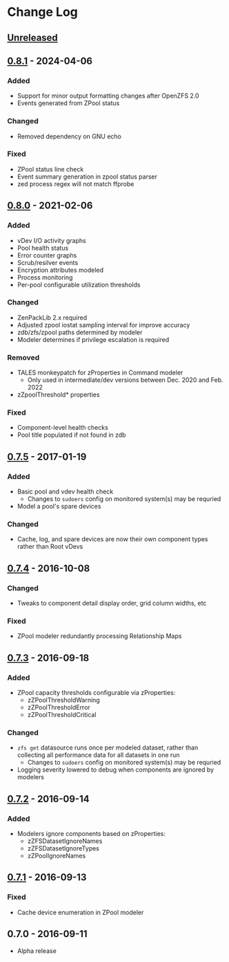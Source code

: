 # Change Log

## [Unreleased]

## [0.8.1] - 2024-04-06
### Added
 * Support for minor output formatting changes after OpenZFS 2.0
 * Events generated from ZPool status

### Changed
 * Removed dependency on GNU echo

### Fixed
 * ZPool status line check
 * Event summary generation in zpool status parser
 * zed process regex will not match ffprobe


## [0.8.0] - 2021-02-06
### Added
 * vDev I/O activity graphs
 * Pool health status
 * Error counter graphs
 * Scrub/resilver events
 * Encryption attributes modeled
 * Process monitoring
 * Per-pool configurable utilization thresholds

### Changed
 * ZenPackLib 2.x required
 * Adjusted zpool iostat sampling interval for improve accuracy
 * zdb/zfs/zpool paths determined by modeler
 * Modeler determines if privilege escalation is required

### Removed
 * TALES monkeypatch for zProperties in Command modeler
   * Only used in intermediate/dev versions between Dec. 2020 and Feb. 2022
 * zZpoolThreshold* properties

### Fixed
 * Component-level health checks
 * Pool title populated if not found in zdb


## [0.7.5] - 2017-01-19
### Added
 * Basic pool and vdev health check
   * Changes to `sudoers` config on monitored system(s) may be requried
 * Model a pool's spare devices

### Changed
 * Cache, log, and spare devices are now their own component types rather than Root vDevs


## [0.7.4] - 2016-10-08
### Changed
 * Tweaks to component detail display order, grid column widths, etc

### Fixed
 * ZPool modeler redundantly processing Relationship Maps


## [0.7.3] - 2016-09-18
### Added
 * ZPool capacity thresholds configurable via zProperties:
   * zZPoolThresholdWarning
   * zZPoolThresholdError
   * zZPoolThresholdCritical

### Changed
 * `zfs get` datasource runs once per modeled dataset, rather than collecting all performance data for all datasets in one run
   * Changes to `sudoers` config on monitored system(s) may be requried
 * Logging severity lowered to debug when components are ignored by modelers


## [0.7.2] - 2016-09-14
### Added
 * Modelers ignore components based on zProperties:
   * zZFSDatasetIgnoreNames
   * zZFSDatasetIgnoreTypes
   * zZPoolIgnoreNames


## [0.7.1] - 2016-09-13
### Fixed
 * Cache device enumeration in ZPool modeler


## 0.7.0 - 2016-09-11
 * Alpha release

[Unreleased]: https://github.com/daviswr/ZenPacks.daviswr.ZFS/compare/0.8.1...HEAD
[0.8.1]: https://github.com/daviswr/ZenPacks.daviswr.ZFS/compare/0.8.0...0.8.1
[0.8.0]: https://github.com/daviswr/ZenPacks.daviswr.ZFS/compare/0.7.5...0.8.0
[0.7.5]: https://github.com/daviswr/ZenPacks.daviswr.ZFS/compare/0.7.4...0.7.5
[0.7.4]: https://github.com/daviswr/ZenPacks.daviswr.ZFS/compare/0.7.3...0.7.4
[0.7.3]: https://github.com/daviswr/ZenPacks.daviswr.ZFS/compare/0.7.2...0.7.3
[0.7.2]: https://github.com/daviswr/ZenPacks.daviswr.ZFS/compare/0.7.1...0.7.2
[0.7.1]: https://github.com/daviswr/ZenPacks.daviswr.ZFS/compare/0.7.0...0.7.1
